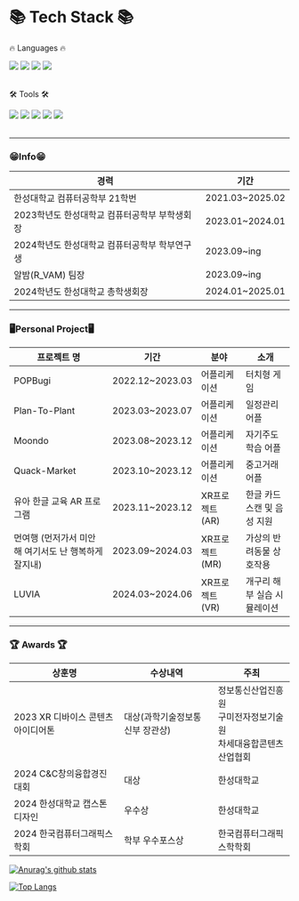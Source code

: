 <div align=Left>
	<h1>📚 Tech Stack 📚</h1>
	<p>🔥 Languages 🔥</p>
</div>
<div align=Left>
    <img src="https://img.shields.io/badge/c++-00599C?style=for-the-badge&logo=c%2B%2B&logoColor=white">
    <img src="https://img.shields.io/badge/c sharp-239120?style=for-the-badge&logo=c sharp&logoColor=white">
    <img src="https://img.shields.io/badge/java-007396?style=for-the-badge&logo=java&logoColor=white">
    <img src="https://img.shields.io/badge/Kotlin-7F52FF?style=for-the-badge&logo=Kotlin&logoColor=white"/>
<br>
  <br>
<div align=Left>
	<p>🛠 Tools 🛠</p>
</div>
 <div align=Left>
<img src="https://img.shields.io/badge/Unity-000000?style=for-the-badge&logo=Unity&logoColor=white">
<img src="https://img.shields.io/badge/3DSMAX-0696D7?style=for-the-badge&logo=Autodesk&logoColor=white">
<img src="https://img.shields.io/badge/Blender-E87D0D?style=for-the-badge&logo=blender&logoColor=white">
<img src="https://img.shields.io/badge/AndroidStudio-3DDC84?style=for-the-badge&logo=AndroidStudio&logoColor=white">
<img src="https://img.shields.io/badge/xcode-147efb?style=for-the-badge&logo=xcode&logoColor=white"/>
</div>
<br>

<div align=Leftr>
<hr>


### 😁Info😁

| 경력                                          | 기간            |
| --------------------------------------------- | --------------- |
| 한성대학교 컴퓨터공학부 21학번                | 2021.03~2025.02 |
| 2023학년도 한성대학교 컴퓨터공학부 부학생회장 | 2023.01~2024.01 |
| 2024학년도 한성대학교 컴퓨터공학부 학부연구생 | 2023.09~ing     |
| 알밤(R_VAM) 팀장                            | 2023.09~ing     |
| 2024학년도 한성대학교 총학생회장 | 2024.01~2025.01 |

<hr>

### 🖥️Personal Project🖥️

| 프로젝트 명                          | 기간             | 분야                       | 소개                       |
| ------------------------------------ | ---------------- | -------------------------- | -------------------------- |
| POPBugi  | 2022.12~2023.03 | 어플리케이션               | 터치형 게임 |
| Plan-To-Plant  | 2023.03~2023.07 | 어플리케이션               | 일정관리 어플 |
| Moondo  | 2023.08~2023.12 | 어플리케이션               | 자기주도학습 어플 |
| Quack-Market  | 2023.10~2023.12 |  어플리케이션               | 중고거래 어플 |
| 유아 한글 교육 AR 프로그램   | 2023.11~2023.12  | XR프로젝트 (AR)              | 한글 카드 스캔 및 음성 지원|
| 먼여행 (먼저가서 미안해 여기서도 난 행복하게 잘지내)  | 2023.09~2024.03 | XR프로젝트 (MR)              |가상의 반려동물 상호작용|
| LUVIA | 2024.03~2024.06  | XR프로젝트 (VR)              |개구리 해부 실습 시뮬레이션|

<hr>
	
### 🏆 Awards 🏆
| 상훈명                       | 수상내역               | 주최                      |
| ---------------------------- | ---------------------- | ------------------------- |
| 2023 XR 디바이스 콘텐츠 아이디어톤 |대상(과학기술정보통신부 장관상) | 정보통신산업진흥원<br>구미전자정보기술원<br>차세대융합콘텐츠산업협회 |
| 2024 C&C창의융합경진대회     | 대상                   | 한성대학교                |
| 2024 한성대학교 캡스톤디자인     | 우수상                   | 한성대학교                |
| 2024 한국컴퓨터그래픽스학회     | 학부 우수포스상            | 한국컴퓨터그래픽스학학회                |
</div>

[![Anurag's github stats](https://github-readme-stats.vercel.app/api?username=Moonsu-11&theme=radical&show_icons=true)](https://github.com/anuraghazra/github-readme-stats)

[![Top Langs](https://github-readme-stats.vercel.app/api/top-langs/?username=Moonsu-11&langs_count=8&&theme=radical&show_icons=true)](https://github.com/anuraghazra/github-readme-stats)

<br>
